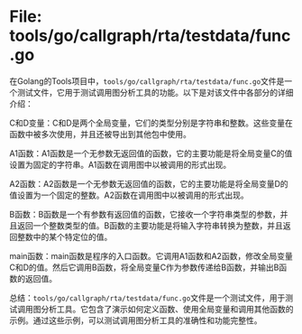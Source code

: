 # File: tools/go/callgraph/rta/testdata/func.go

在Golang的Tools项目中，`tools/go/callgraph/rta/testdata/func.go`文件是一个测试文件，它用于测试调用图分析工具的功能。以下是对该文件中各部分的详细介绍：

C和D变量：C和D是两个全局变量，它们的类型分别是字符串和整数。这些变量在函数中被多次使用，并且还被导出到其他包中使用。

A1函数：A1函数是一个无参数无返回值的函数，它的主要功能是将全局变量C的值设置为固定的字符串。A1函数在调用图中以被调用的形式出现。

A2函数：A2函数是一个无参数无返回值的函数，它的主要功能是将全局变量D的值设置为一个固定的整数。A2函数在调用图中以被调用的形式出现。

B函数：B函数是一个有参数有返回值的函数，它接收一个字符串类型的参数，并且返回一个整数类型的值。B函数的主要功能是将输入字符串转换为整数，并且返回整数中的某个特定位的值。

main函数：main函数是程序的入口函数。它调用A1函数和A2函数，修改全局变量C和D的值。然后它调用B函数，将全局变量C作为参数传递给B函数，并输出B函数的返回值。

总结：`tools/go/callgraph/rta/testdata/func.go`文件是一个测试文件，用于测试调用图分析工具。它包含了演示如何定义函数、使用全局变量和调用其他函数的示例。通过这些示例，可以测试调用图分析工具的准确性和功能完整性。

